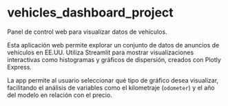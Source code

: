 # vehicles_dashboard_project
Panel de control web para visualizar datos de vehículos.

Esta aplicación web permite explorar un conjunto de datos de anuncios de vehículos en EE.UU. Utiliza Streamlit para mostrar visualizaciones interactivas como histogramas y gráficos de dispersión, creados con Plotly Express.

La app permite al usuario seleccionar qué tipo de gráfico desea visualizar, facilitando el análisis de variables como el kilometraje (`odometer`) y el año del modelo en relación con el precio.
